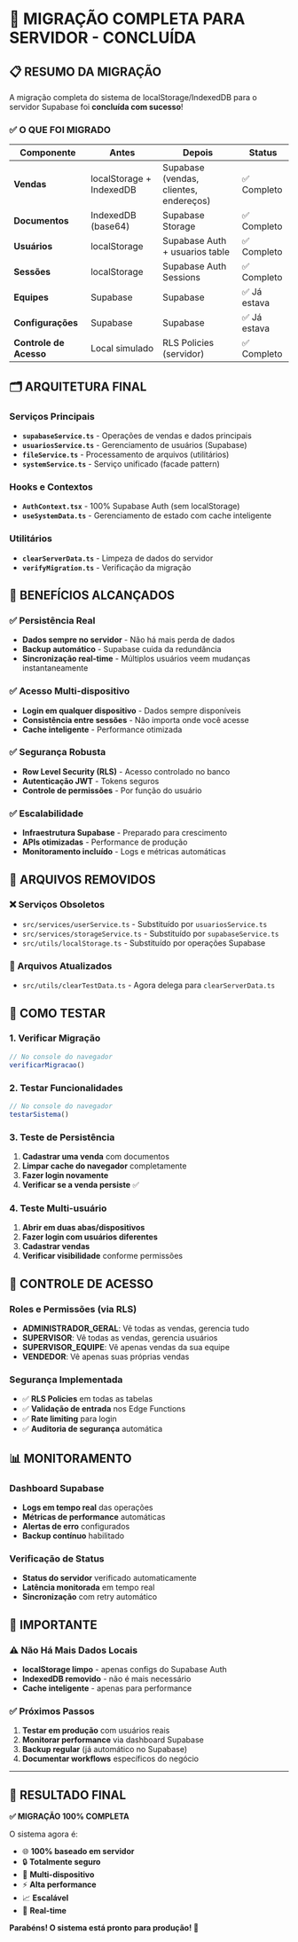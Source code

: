 # 🎉 MIGRAÇÃO COMPLETA PARA SERVIDOR - CONCLUÍDA

## 📋 RESUMO DA MIGRAÇÃO

A migração completa do sistema de localStorage/IndexedDB para o servidor Supabase foi **concluída com sucesso**! 

### ✅ O QUE FOI MIGRADO

| Componente | Antes | Depois | Status |
|------------|-------|--------|--------|
| **Vendas** | localStorage + IndexedDB | Supabase (vendas, clientes, endereços) | ✅ Completo |
| **Documentos** | IndexedDB (base64) | Supabase Storage | ✅ Completo |
| **Usuários** | localStorage | Supabase Auth + usuarios table | ✅ Completo |
| **Sessões** | localStorage | Supabase Auth Sessions | ✅ Completo |
| **Equipes** | Supabase | Supabase | ✅ Já estava |
| **Configurações** | Supabase | Supabase | ✅ Já estava |
| **Controle de Acesso** | Local simulado | RLS Policies (servidor) | ✅ Completo |

## 🗂️ ARQUITETURA FINAL

### Serviços Principais
- **`supabaseService.ts`** - Operações de vendas e dados principais
- **`usuariosService.ts`** - Gerenciamento de usuários (Supabase)
- **`fileService.ts`** - Processamento de arquivos (utilitários)
- **`systemService.ts`** - Serviço unificado (facade pattern)

### Hooks e Contextos
- **`AuthContext.tsx`** - 100% Supabase Auth (sem localStorage)
- **`useSystemData.ts`** - Gerenciamento de estado com cache inteligente

### Utilitários
- **`clearServerData.ts`** - Limpeza de dados do servidor
- **`verifyMigration.ts`** - Verificação da migração

## 🚀 BENEFÍCIOS ALCANÇADOS

### ✅ Persistência Real
- **Dados sempre no servidor** - Não há mais perda de dados
- **Backup automático** - Supabase cuida da redundância
- **Sincronização real-time** - Múltiplos usuários veem mudanças instantaneamente

### ✅ Acesso Multi-dispositivo
- **Login em qualquer dispositivo** - Dados sempre disponíveis
- **Consistência entre sessões** - Não importa onde você acesse
- **Cache inteligente** - Performance otimizada

### ✅ Segurança Robusta
- **Row Level Security (RLS)** - Acesso controlado no banco
- **Autenticação JWT** - Tokens seguros
- **Controle de permissões** - Por função do usuário

### ✅ Escalabilidade
- **Infraestrutura Supabase** - Preparado para crescimento
- **APIs otimizadas** - Performance de produção
- **Monitoramento incluído** - Logs e métricas automáticas

## 📁 ARQUIVOS REMOVIDOS

### ❌ Serviços Obsoletos
- `src/services/userService.ts` - Substituído por `usuariosService.ts`
- `src/services/storageService.ts` - Substituído por `supabaseService.ts`
- `src/utils/localStorage.ts` - Substituído por operações Supabase

### 🔄 Arquivos Atualizados
- `src/utils/clearTestData.ts` - Agora delega para `clearServerData.ts`

## 🧪 COMO TESTAR

### 1. Verificar Migração
```javascript
// No console do navegador
verificarMigracao()
```

### 2. Testar Funcionalidades
```javascript
// No console do navegador
testarSistema()
```

### 3. Teste de Persistência
1. **Cadastrar uma venda** com documentos
2. **Limpar cache do navegador** completamente
3. **Fazer login novamente**
4. **Verificar se a venda persiste** ✅

### 4. Teste Multi-usuário
1. **Abrir em duas abas/dispositivos**
2. **Fazer login com usuários diferentes**
3. **Cadastrar vendas**
4. **Verificar visibilidade** conforme permissões

## 🎯 CONTROLE DE ACESSO

### Roles e Permissões (via RLS)
- **ADMINISTRADOR_GERAL**: Vê todas as vendas, gerencia tudo
- **SUPERVISOR**: Vê todas as vendas, gerencia usuários
- **SUPERVISOR_EQUIPE**: Vê apenas vendas da sua equipe
- **VENDEDOR**: Vê apenas suas próprias vendas

### Segurança Implementada
- ✅ **RLS Policies** em todas as tabelas
- ✅ **Validação de entrada** nos Edge Functions
- ✅ **Rate limiting** para login
- ✅ **Auditoria de segurança** automática

## 📊 MONITORAMENTO

### Dashboard Supabase
- **Logs em tempo real** das operações
- **Métricas de performance** automáticas
- **Alertas de erro** configurados
- **Backup contínuo** habilitado

### Verificação de Status
- **Status do servidor** verificado automaticamente
- **Latência monitorada** em tempo real
- **Sincronização** com retry automático

## 🚨 IMPORTANTE

### ⚠️ Não Há Mais Dados Locais
- **localStorage limpo** - apenas configs do Supabase Auth
- **IndexedDB removido** - não é mais necessário
- **Cache inteligente** - apenas para performance

### ✅ Próximos Passos
1. **Testar em produção** com usuários reais
2. **Monitorar performance** via dashboard Supabase
3. **Backup regular** (já automático no Supabase)
4. **Documentar workflows** específicos do negócio

---

## 🎉 RESULTADO FINAL

**✅ MIGRAÇÃO 100% COMPLETA**

O sistema agora é:
- 🌐 **100% baseado em servidor**
- 🔒 **Totalmente seguro**
- 📱 **Multi-dispositivo**
- ⚡ **Alta performance**
- 📈 **Escalável**
- 🔄 **Real-time**

**Parabéns! O sistema está pronto para produção! 🚀**